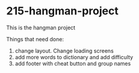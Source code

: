 # 215-hangman-project

This is the hangman project

Things that need done:

1) change layout. Change loading screens
2) add more words to dictionary and add difficulty
3) add footer with cheat button and group names
